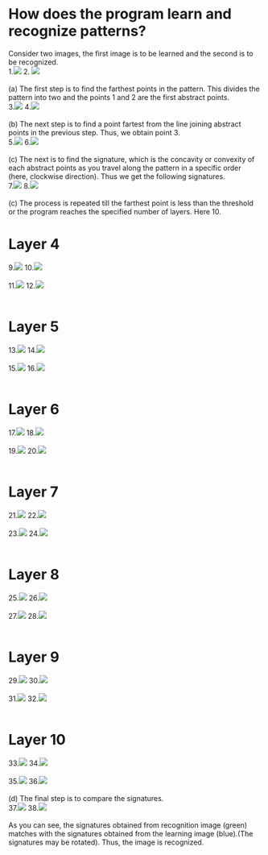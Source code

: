 # How does the program learn and recognize patterns?<br>
Consider two images, the first image is to be learned and the second is to be recognized. <br>
1.<img src="sign-images/s.png"></img>&nbsp;2.&nbsp;<img src="sign-images/s-ripple.png"></img>
<br><br>
(a) The first step is to find the farthest points in the pattern. This divides the pattern into two and the points 1 and 2 are the first abstract points.<br>
3.<img src="sign-images/learn/s2.png"></img>&nbsp;4.<img src="sign-images/recognize/s-ripple2.png"></img>
<br><br>
(b) The next step is to find a point fartest from the line joining abstract points in the previous step. Thus, we obtain point 3.<br>
5.<img src="sign-images/learn/s3.png"></img>&nbsp;6.<img src="sign-images/recognize/s-ripple3.png"></img>
<br><br>
(c) The next is to find the signature, which is the concavity or convexity of each abstract points as you travel along the pattern in a specific order (here, clockwise direction).
Thus we get the following signatures.<br>
7.<img src="sign-images/learn/s3-sign-join.png"></img>&nbsp;8.<img src="sign-images/recognize/s-ripple3-sign-join.png"></img>
<br><br>
(c) The process is repeated till the farthest point is less than the threshold or the program reaches the specified number of layers. Here 10.<br>
# Layer 4
9.<img src="sign-images/learn/s4.png"></img>&nbsp;10.<img src="sign-images/recognize/s-ripple4.png"></img>
<br><br>
11.<img src="sign-images/learn/s4-sign-join.png"></img>&nbsp;12.<img src="sign-images/recognize/s-ripple4-sign-join.png"></img>
<br><br>
# Layer 5
13.<img src="sign-images/learn/s5.png"></img>&nbsp;14.<img src="sign-images/recognize/s-ripple5.png"></img>
<br><br>
15.<img src="sign-images/learn/s5-sign-join.png"></img>&nbsp;16.<img src="sign-images/recognize/s-ripple5-sign-join.png"></img>
<br><br>
# Layer 6
17.<img src="sign-images/learn/s6.png"></img>&nbsp;18.<img src="sign-images/recognize/s-ripple6.png"></img>
<br><br>
19.<img src="sign-images/learn/s6-sign-join.png"></img>&nbsp;20.<img src="sign-images/recognize/s-ripple6-sign-join.png"></img>
<br><br>
# Layer 7
21.<img src="sign-images/learn/s7.png"></img>&nbsp;22.<img src="sign-images/recognize/s-ripple7.png"></img>
<br><br>
23.<img src="sign-images/learn/s7-sign-join.png"></img>&nbsp;24.<img src="sign-images/recognize/s-ripple7-sign-join.png"></img>
<br><br>
# Layer 8
25.<img src="sign-images/learn/s8.png"></img>&nbsp;26.<img src="sign-images/recognize/s-ripple8.png"></img>
<br><br>
27.<img src="sign-images/learn/s8-sign-join.png"></img>&nbsp;28.<img src="sign-images/recognize/s-ripple8-sign-join.png"></img>
<br><br>
# Layer 9
29.<img src="sign-images/learn/s9.png"></img>&nbsp;30.<img src="sign-images/recognize/s-ripple9.png"></img>
<br><br>
31.<img src="sign-images/learn/s9-sign-join.png"></img>&nbsp;32.<img src="sign-images/recognize/s-ripple9-sign-join.png"></img>
<br><br>
# Layer 10
33.<img src="sign-images/learn/s10.png"></img>&nbsp;34.<img src="sign-images/recognize/s-ripple10.png"></img>
<br><br>
35.<img src="sign-images/learn/s10-sign-join.png"></img>&nbsp;36.<img src="sign-images/recognize/s-ripple10-sign-join.png"></img>
<br><br>
(d) The final step is to compare the signatures.<br>
37.<img src="sign-images/learn/sign-learn.png"></img>&nbsp;38.<img src="sign-images/recognize/recognize-sign.png"></img>
<br><br>
As you can see, the signatures obtained from recognition image (green) matches with the signatures obtained from the learning image (blue).(The signatures may be rotated).
Thus, the image is recognized.
